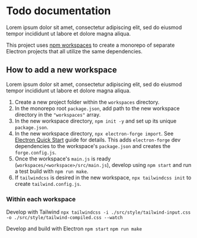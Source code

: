 # Todo documentation

Lorem ipsum dolor sit amet, consectetur adipiscing elit, sed do eiusmod tempor incididunt ut labore et dolore magna aliqua.

This project uses [npm workspaces](https://docs.npmjs.com/cli/v9/using-npm/workspaces?v=true) to create a monorepo of separate Electron projects that all utilize the same dependencies.

## How to add a new workspace

Lorem ipsum dolor sit amet, consectetur adipiscing elit, sed do eiusmod tempor incididunt ut labore et dolore magna aliqua.

1. Create a new project folder within the `workspaces` directory.
2. In the monorepo root `package.json`, add path to the new workspace directory in the `"workspaces"` array.
3. In the new workspace directory, `npm init -y` and set up its unique `package.json`.
4. In the new workspace directory, `npx electron-forge import`. See [Electron Quick Start](https://www.electronjs.org/docs/latest/tutorial/quick-start) guide for details. This adds `electron-forge` dev dependencies to the workspace's `package.json` and creates the `forge.config.js`.
5. Once the workspace's `main.js` is ready (`workspaces/<workspace>/src/main.js`), develop using `npm start` and run a test build with `npm run make`.
6. If `tailwindcss` is desired in the new workspace, `npx tailwindcss init` to create `tailwind.config.js`.

### Within each workspace

Develop with Tailwind
`npx tailwindcss -i ./src/style/tailwind-input.css -o ./src/style/tailwind-compiled.css --watch`

Develop and build with Electron
`npm start`
`npm run make`
